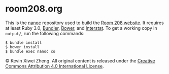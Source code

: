 # room208.org

This is the [nanoc](http://nanoc.ws/) repository used to build the [Room
208 website](https://room208.org/).
It requires at least Ruby 3.0, [Bundler](http://bundler.io/),
[Bower](http://bower.io/), and
[Interstat](https://github.com/kxz/interstat).
To get a working copy in `output/`, run the following commands:

    $ bundle install
    $ bower install
    $ bundle exec nanoc co

© Kevin Xiwei Zheng.
All original content is released under the [Creative Commons Attribution
4.0 International License](http://creativecommons.org/licenses/by/4.0/).
